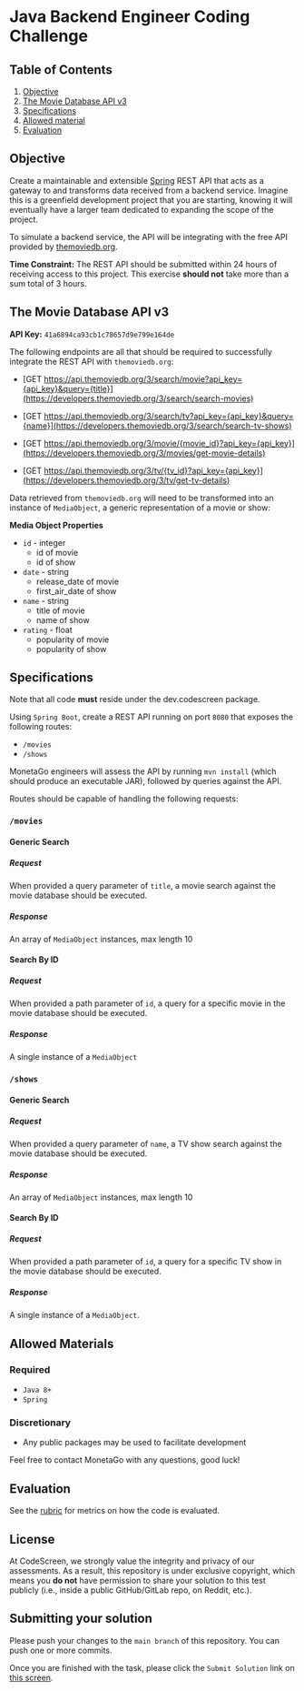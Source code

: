 # Java Backend Engineer Coding Challenge

## Table of Contents
1. [Objective](#objective)
2. [The Movie Database API v3](#the-movie-database-api-v3)
3. [Specifications](#specifications)
4. [Allowed material](#allowed-materials)
5. [Evaluation](#evaluation)

## Objective
Create a maintainable and extensible [Spring](https://spring.io/projects/spring-boot) REST API that acts as a gateway to and transforms data received from a backend service. Imagine this is a greenfield development project that you are starting, knowing it will eventually have a larger
team dedicated to expanding the scope of the project.

To simulate a backend service, the API will be integrating with the free API provided by [themoviedb.org](https://www.themoviedb.org/?language=en-US).

**Time Constraint:** The REST API should be submitted within 24 hours of receiving access to this project. This exercise **should not** take more than a sum total of 3 hours.

## The Movie Database API v3
**API Key:** `41a6894ca93cb1c78657d9e799e164de`

The following endpoints are all that should be required to successfully integrate the REST API with `themoviedb.org`:

* [GET https://api.themoviedb.org/3/search/movie?api_key={api_key}&query={title}](https://developers.themoviedb.org/3/search/search-movies)

* [GET https://api.themoviedb.org/3/search/tv?api_key={api_key}&query={name}](https://developers.themoviedb.org/3/search/search-tv-shows)

* [GET https://api.themoviedb.org/3/movie/{movie_id}?api_key={api_key}](https://developers.themoviedb.org/3/movies/get-movie-details)

* [GET https://api.themoviedb.org/3/tv/{tv_id}?api_key={api_key}](https://developers.themoviedb.org/3/tv/get-tv-details)

Data retrieved from `themoviedb.org` will need to be transformed into an instance of `MediaObject`,
a generic representation of a movie or show:

**Media Object Properties**

* `id` - integer
    * id of movie
    * id of show
* `date` - string
    * release_date of movie
    * first_air_date of show
* `name` - string
    * title of movie
    * name of show
* `rating` - float
    * popularity of movie
    * popularity of show

## Specifications
Note that all code **must** reside under the dev.codescreen package. 

Using `Spring Boot`, create a REST API running on port `8080` that exposes the following routes:

* `/movies`
* `/shows`

MonetaGo engineers will assess the API by running `mvn install` (which should produce an executable JAR), followed by queries against the API.

Routes should be capable of handling the following requests:

### `/movies`
#### Generic Search
##### Request
When provided a query parameter of `title`, a movie search against the movie database should be executed.

##### Response
An array of `MediaObject` instances, max length 10

#### Search By ID
##### Request
When provided a path parameter of `id`, a query for a specific movie in the movie database should be executed.

##### Response
A single instance of a `MediaObject`

### `/shows`
#### Generic Search
##### Request
When provided a query parameter of `name`, a TV show search against the movie database should be executed.

##### Response
An array of `MediaObject` instances, max length 10

#### Search By ID
##### Request
When provided a path parameter of `id`, a query for a specific TV show in the movie database should be executed.

##### Response
A single instance of a `MediaObject`.

## Allowed Materials
### Required
* `Java 8+`
* `Spring`

### Discretionary
* Any public packages may be used to facilitate development

Feel free to contact MonetaGo with any questions, good luck!

## Evaluation

See the [rubric](RUBRIC.md) for metrics on how the code is evaluated.
## License

At CodeScreen, we strongly value the integrity and privacy of our assessments. As a result, this repository is under exclusive copyright, which means you **do not** have permission to share your solution to this test publicly (i.e., inside a public GitHub/GitLab repo, on Reddit, etc.). <br>

## Submitting your solution

Please push your changes to the `main branch` of this repository. You can push one or more commits. <br>

Once you are finished with the task, please click the `Submit Solution` link on <a href="https://app.codescreen.com/candidate/85efc2ed-1caa-4dc6-b468-dd8995f6e070" target="_blank">this screen</a>.